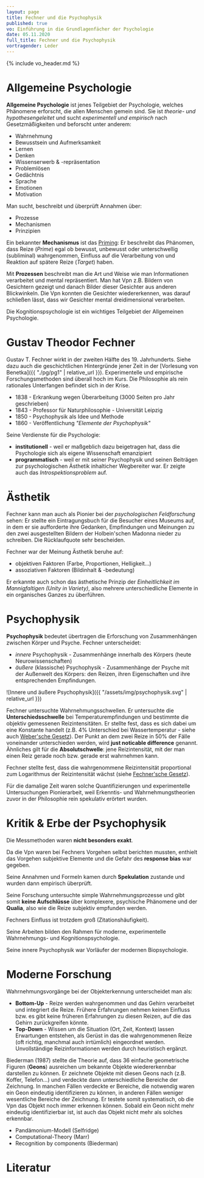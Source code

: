 ```yaml
---
layout: page
title: Fechner und die Psychophysik
published: true
vo: Einführung in die Grundlagenfächer der Psychologie
date: 05.11.2020
full_title: Fechner und die Psychophysik
vortragender: Leder
---
```

{% include vo_header.md %}

# Allgemeine Psychologie

**Allgemeine Psychologie** ist jenes Teilgebiet der Psychologie, welches Phänomene erforscht, die allen Menschen gemein sind. Sie ist _theorie- und hypothesengeleitet_ und sucht _experimentell und empirisch_ nach Gesetzmäßigkeiten und beforscht unter anderem:
* Wahrnehmung
* Bewusstsein und Aufmerksamkeit
* Lernen
* Denken
* Wissenserwerb & -repräsentation
* Problemlösen
* Gedächtnis
* Sprache
* Emotionen
* Motivation

Man sucht, beschreibt und überprüft Annahmen über:
* Prozesse
* Mechanismen
* Prinzipien

Ein bekannter **Mechanismus** ist das [Priming](https://dorsch.hogrefe.com/stichwort/priming): Er beschreibt das Phänomen, dass Reize (_Prime_) egal ob bewusst, unbewusst oder unterschwellig (subliminal) wahrgenommen, Einfluss auf die Verarbeitung von und Reaktion auf spätere Reize (_Target_) haben.

Mit **Prozessen** beschreibt man die Art und Weise wie man Informationen verarbeitet und mental repräsentiert. Man hat Vpn z.B. Bildern von Gesichtern gezeigt und danach Bilder dieser Gesichter aus anderen Blickwinkeln. Die Vpn konnten die Gesichter wiedererkennen, was darauf schließen lässt, dass wir Gesichter mental dreidimensional verarbeiten.

Die Kognitionspsychologie ist ein wichtiges Teilgebiet der Allgemeinen Psychologie.

# Gustav Theodor Fechner

Gustav T. Fechner wirkt in der zweiten Hälfte des 19. Jahrhunderts. Siehe dazu auch die geschichtlichen Hintergründe jener Zeit in der [Vorlesung von Benetka]({{ "./pg/pg1" | relative_url }}). Experimentelle und empirische Forschungsmethoden sind überall hoch im Kurs. Die Philosophie als rein rationales Unterfangen befindet sich in der Krise.
* 1838 - Erkrankung wegen Überarbeitung (3000 Seiten pro Jahr geschrieben)
* 1843 - Professor für Naturphilosophie - Universität Leipzig
* 1850 - Psychophysik als Idee und Methode
* 1860 - Veröffentlichung _"Elemente der Psychophysik"_

Seine Verdienste für die Psychologie:
* **institutionell** - weil er maßgeblich dazu beigetragen hat, dass die Psychologie sich als eigene Wissenschaft emanzipiert
* **programmatisch** - weil er mit seiner Psychophysik und seinen Beiträgen zur psychologischen Ästhetik inhalticher Wegbereiter war. Er zeigte auch das _Introspektionsproblem_ auf.

# Ästhetik

Fechner kann man auch als Pionier bei der _psychologischen Feldforschung_ sehen: Er stellte ein Eintragungsbuch für die Besucher eines Museums auf, in dem er sie aufforderte ihre Gedanken, Empfindungen und Meinungen zu den zwei ausgestellten Bildern der Holbein'schen Madonna nieder zu schreiben. Die Rücklaufquote sehr bescheiden.

Fechner war der Meinung Ästhetik beruhe auf:
* objektiven Faktoren (Farbe, Proportionen, Helligkeit...)
* assoziativen Faktoren (Bildinhalt & -bedeutung)

Er erkannte auch schon das ästhetische Prinzip der _Einheitlichkeit im Mannigfaltigen (Unity in Variety)_, also mehrere unterschiedliche Elemente in ein organisches Ganzes zu überführen.

# Psychophysik

**Psychophysik** bedeutet übertragen die Erforschung von Zusammenhängen zwischen Körper und Psyche. Fechner unterscheidet:
* _innere_ Psychophysik - Zusammenhänge innerhalb des Körpers (heute Neurowissenschaften)
* _äußere_ (klassische) Psychophysik - Zusammenhänge der Psyche mit der Außenwelt des Körpers: den Reizen, ihren Eigenschaften und ihre entsprechenden Empfindungen.

![Innere und äußere Psychophysik]({{ "/assets/img/psychophysik.svg" | relative_url }})

Fechner untersuchte Wahrnehmungsschwellen. Er untersuchte die **Unterschiedsschwelle** bei Temperaturempfindungen und bestimmte die objektiv gemessenen Reizintensitäten. Er stellte fest, dass es sich dabei um eine Konstante handelt (z.B. 4% Unterschied bei Wassertemperatur - siehe auch [Weber'sche Gesetz](https://de.wikipedia.org/wiki/Weber-Fechner-Gesetz#Webersches_Gesetz)). Der Punkt an dem zwei Reize in 50% der Fälle voneinander unterschieden werden, wird **just noticable difference** genannt. Ähnliches gilt für die **Absolutschwelle**: jene Reizintensität, mit der man einen Reiz gerade noch bzw. gerade erst wahrnehmen kann.

Fechner stellte fest, dass die wahrgenommene Reizintensität proportional zum Logarithmus der Reizintensität wächst (siehe [Fechner'sche Gesetz](https://en.wikipedia.org/wiki/Weber%E2%80%93Fechner_law#Fechner's_law)).

Für die damalige Zeit waren solche Quantifizierungen und experimentelle Untersuchungen Pionierarbeit, weil Erkenntis- und Wahrnehmungstheorien zuvor in der Philosophie rein spekulativ erörtert wurden.

# Kritik & Erbe der Psychophysik

Die Messmethoden waren **nicht besonders exakt**.

Da die Vpn waren bei Fechners Vorgehen selbst berichten mussten, enthielt das Vorgehen subjektive Elemente und die Gefahr des **response bias** war gegeben.

Seine Annahmen und Formeln kamen durch **Spekulation** zustande und wurden dann empirisch überprüft.

Seine Forschung untersuchte simple Wahrnehmungsprozesse und gibt somit **keine Aufschlüsse** über komplexere, psychische Phänomene und der **Qualia**, also wie die Reize subjektiv empfunden werden.

Fechners Einfluss ist trotzdem groß (Zitationshäufigkeit).

Seine Arbeiten bilden den Rahmen für moderne, experimentelle Wahrnehmungs- und Kognitionspsychologie.

Seine innere Psychophysik war Vorläufer der modernen Biopsychologie.

# Moderne Forschung

Wahrnehmungsvorgänge bei der Objekterkennung unterscheidet man als:
* **Bottom-Up** - Reize werden wahrgenommen und das Gehirn verarbeitet und integriert die Reize. Frühere Erfahrungen nehmen keinen Einfluss bzw. es gibt keine früheren Erfahrungen zu diesen Reizen, auf die das Gehirn zurückgreifen könnte.
* **Top-Down** - Wissen um die Situation (Ort, Zeit, Kontext) lassen Erwartungen entstehen, als Gerüst in das die wahrgenommenen Reize (oft richtig, manchmal auch irrtümlich) eingeordnet werden. Unvollständige Reizinformationen werden durch heuristisch ergänzt.

Biederman (1987) stellte die Theorie auf, dass 36 einfache geometrische Figuren (**Geons**) ausreichen um bekannte Objekte wiedererkennbar darstellen zu können. Er zeichnete Objekte mit diesen Geons nach (z.B. Koffer, Telefon...) und verdeckte dann unterschiedliche Bereiche der Zeichnung. In manchen Fällen verdeckte er Bereiche, die notwendig waren ein Geon eindeutig identifizieren zu können, in anderen Fällen weniger wesentliche Bereiche der Zeichnung. Er testete somit systematisch, ob die Vpn das Objekt noch immer erkennen können. Sobald ein Geon nicht mehr eindeutig identifizierbar ist, ist auch das Objekt nicht mehr als solches erkennbar.

* Pandämonium-Modell (Selfridge)
* Computational-Theory (Marr)
* Recognition by components (Biederman)

# Literatur
